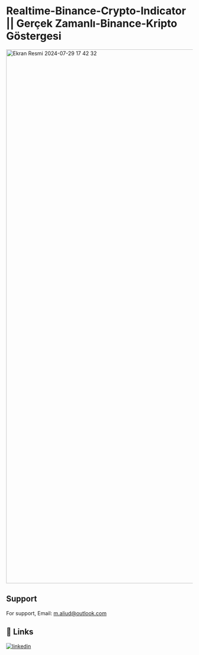  
# Realtime-Binance-Crypto-Indicator || Gerçek Zamanlı-Binance-Kripto Göstergesi

<img width="1440" alt="Ekran Resmi 2024-07-29 17 42 32" src="https://github.com/user-attachments/assets/8c300a33-3d0a-4a56-bfd5-1ea4725e0472">


## Support

For support, Email: m.aliud@outlook.com


## 🔗 Links
[![linkedin](https://img.shields.io/badge/linkedin-0A66C2?style=for-the-badge&logo=linkedin&logoColor=white)](https://www.linkedin.com/in/muhammed-ali-ud-ali76/)
